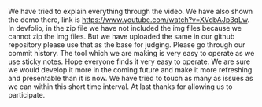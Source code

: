 We have tried to explain everything through the video.
We have also shown the demo there, link is https://www.youtube.com/watch?v=XVdbAJp3qLw.
In devfolio, in the zip file we have not included the img files because we cannot zip the img files. But we have uploaded the same in our github repository please use that as the base for judging. Please go through our commit history.
The tool which we are making is very easy to operate as we use sticky notes.
Hope everyone finds it very easy to operate.
We are sure we would develop it more in the coming future and make it more refreshing and presentable than it is now.
We have tried to touch as many as issues as we can within this short time interval.
At last thanks for allowing us to participate.
